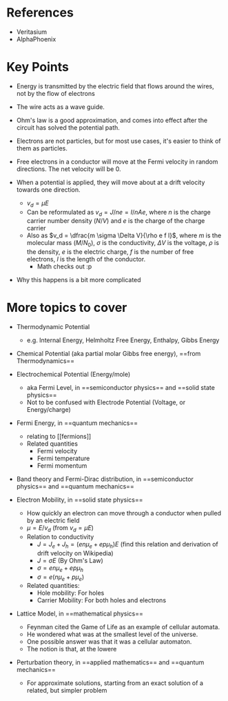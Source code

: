 # References
- Veritasium
- AlphaPhoenix
# Key Points
- Energy is transmitted by the electric field that flows around the wires, not by the flow of electrons
- The wire acts as a wave guide.

- Ohm's law is a good approximation, and comes into effect after the circuit has solved the potential path.
- Electrons are not particles, but for most use cases, it's easier to think of them as particles.

- Free electrons in a conductor will move at the Fermi velocity in random directions. The net velocity will be 0.
- When a potential is applied, they will move about at a drift velocity towards one direction.
	- $v_d=\mu E$
	- Can be reformulated as $v_d = J/ne = I/nAe$, where $n$ is the charge carrier number density ($N/V$) and $e$ is the charge of the charge carrier
	- Also as $v_d = \dfrac{m \sigma \Delta V}{\rho e f l}$, where $m$ is the molecular mass ($M/N_0$), $\sigma$ is the conductivity, $\Delta V$ is the voltage, $\rho$ is the density, $e$ is the electric charge, $f$ is the number of free electrons, $l$ is the length of the conductor.
		- Math checks out :p
- Why this happens is a bit more complicated
# More topics to cover
- Thermodynamic Potential
	- e.g. Internal Energy, Helmholtz Free Energy, Enthalpy, Gibbs Energy
- Chemical Potential (aka partial molar Gibbs free energy), ==from Thermodynamics==
- Electrochemical Potential (Energy/mole)
	- aka Fermi Level, in ==semiconductor physics== and ==solid state physics==
	- Not to be confused with Electrode Potential (Voltage, or Energy/charge)
- Fermi Energy, in ==quantum mechanics==
	- relating to [[fermions]]
	- Related quantities
		- Fermi velocity
		- Fermi temperature
		- Fermi momentum
- Band theory and Fermi-Dirac distribution, in ==semiconductor physics== and ==quantum mechanics==
- Electron Mobility, in ==solid state physics==
	- How quickly an electron can move through a conductor when pulled by an electric field
	- $\mu=E/v_d$ (from $v_d=\mu E$)
	- Relation to conductivity
		- $J=J_e+J_h=(en\mu_e+ep\mu_h)E$ (find this relation and derivation of drift velocity on Wikipedia)
		- $J=\sigma E$ (By Ohm's Law)
		- $\sigma=en\mu_e+ep\mu_h$
		- $\sigma=e(n\mu_e+p\mu_e)$
	- Related quantities:
		- Hole mobility: For holes
		- Carrier Mobility: For both holes and electrons

- Lattice Model, in ==mathematical physics==
	- Feynman cited the Game of Life as an example of cellular automata.
	- He wondered what was at the smallest level of the universe.
	- One possible answer was that it was a cellular automaton.
	- The notion is that, at the lowere
- Perturbation theory, in ==applied mathematics== and ==quantum mechanics==
	- For approximate solutions, starting from an exact solution of a related, but simpler problem